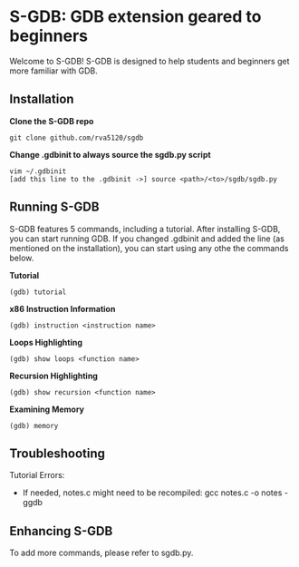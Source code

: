 # S-GDB: GDB extension geared to beginners
Welcome to S-GDB! S-GDB is designed to help students and beginners get more familiar with GDB.

## Installation
**Clone the S-GDB repo**
```
git clone github.com/rva5120/sgdb
```

**Change .gdbinit to always source the sgdb.py script**
```
vim ~/.gdbinit
[add this line to the .gdbinit ->] source <path>/<to>/sgdb/sgdb.py
```


## Running S-GDB
S-GDB features 5 commands, including a tutorial. After installing S-GDB, you can start running GDB.
If you changed .gdbinit and added the line (as mentioned on the installation), you can start using
any othe the commands below.

**Tutorial**
```
(gdb) tutorial
```

**x86 Instruction Information**
```
(gdb) instruction <instruction name>
```

**Loops Highlighting**
```
(gdb) show loops <function name>
```

**Recursion Highlighting**
```
(gdb) show recursion <function name>
```

**Examining Memory**
```
(gdb) memory
````


## Troubleshooting
Tutorial Errors:
  - If needed, notes.c might need to be recompiled: gcc notes.c -o notes -ggdb


## Enhancing S-GDB
To add more commands, please refer to sgdb.py.
